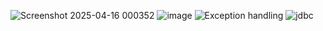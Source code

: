 ![Screenshot 2025-04-16 000352](https://github.com/user-attachments/assets/ca4390e3-cc89-4887-89d8-6a4f53515653)
![image](https://github.com/user-attachments/assets/bb11748b-c843-43b2-b7be-47ea71979198)
![Exception handling](https://github.com/user-attachments/assets/dcb028cf-5edf-473e-aa5f-02a11cba9d2f)
![jdbc](https://github.com/user-attachments/assets/3a6a40a5-d665-4ea1-aee1-05d59116205f)
